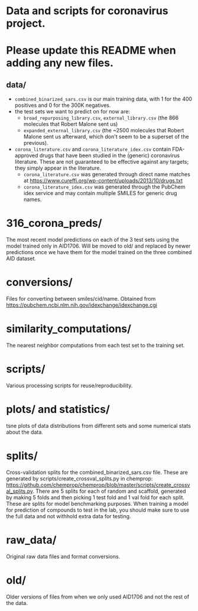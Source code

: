 # Data and scripts for coronavirus project. 

# Please update this README when adding any new files. 

## data/
- `combined_binarized_sars.csv` is our main training data, with 1 for the 400 positives and 0 for the 300K negatives. 
- the test sets we want to predict on for now are:
  - `broad_repurposing_library.csv`, `external_library.csv` (the 866 molecules that Robert Malone sent us)
  - `expanded_external_library.csv` (the ~2500 molecules that Robert Malone sent us afterward, which don't seem to be a superset of the previous).
- `corona_literature.csv` and `corona_literature_idex.csv` contain FDA-approved drugs that have been studied in the (generic) coronavirus literature. These are not guaranteed to be effective against any targets; they simply appear in the literature. 
  - `corona_literature.csv` was generated through direct name matches at https://www.cureffi.org/wp-content/uploads/2013/10/drugs.txt
  - `corona_literature_idex.csv` was generated through the PubChem idex service and may contain multiple SMILES for generic drug names. 

# 316_corona_preds/ 
The most recent model predictions on each of the 3 test sets using the model trained only in AID1706. Will be moved to old/ and replaced by newer predictions once we have them for the model trained on the three combined AID dataset. 

# conversions/
Files for converting between smiles/cid/name. Obtained from https://pubchem.ncbi.nlm.nih.gov/idexchange/idexchange.cgi

# similarity_computations/ 
The nearest neighbor computations from each test set to the training set. 

# scripts/ 
Various processing scripts for reuse/reproducibility.

# plots/ and statistics/ 
tsne plots of data distributions from different sets and some numerical stats about the data. 

# splits/
Cross-validation splits for the combined_binarized_sars.csv file. These are generated by scripts/create_crossval_splits.py in chemprop: https://github.com/chemprop/chemprop/blob/master/scripts/create_crossval_splits.py. There are 5 splits for each of random and scaffold, generated by making 5 folds and then picking 1 test fold and 1 val fold for each split. These are splits for model benchmarking purposes. When training a model for prediction of compounds to test in the lab, you should make sure to use the full data and not withhold extra data for testing. 

# raw_data/
Original raw data files and format conversions. 

# old/
Older versions of files from when we only used AID1706 and not the rest of the data. 
